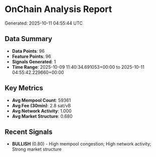 # OnChain Analysis Report
Generated: 2025-10-11 04:55:44 UTC

## Data Summary
- **Data Points**: 96
- **Feature Points**: 96
- **Signals Generated**: 1
- **Time Range**: 2025-10-09 11:40:34.691053+00:00 to 2025-10-11 04:55:42.229660+00:00

## Key Metrics
- **Avg Mempool Count**: 59361
- **Avg Fee (30min)**: 2.8 sat/vB
- **Avg Network Activity**: 1.000
- **Avg Market Structure**: 0.680

## Recent Signals
- **BULLISH** (0.80) - High mempool congestion; High network activity; Strong market structure
